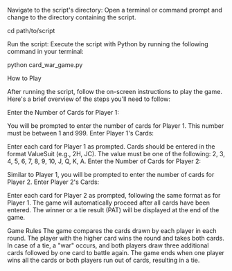 Navigate to the script's directory:
Open a terminal or command prompt and change to the directory containing the script.

cd path/to/script

Run the script:
Execute the script with Python by running the following command in your terminal:

python card_war_game.py

How to Play

After running the script, follow the on-screen instructions to play the game. Here's a brief overview of the steps you'll need to follow:

Enter the Number of Cards for Player 1:

You will be prompted to enter the number of cards for Player 1. This number must be between 1 and 999.
Enter Player 1's Cards:

Enter each card for Player 1 as prompted. Cards should be entered in the format ValueSuit (e.g., 2H, JC). The value must be one of the following: 2, 3, 4, 5, 6, 7, 8, 9, 10, J, Q, K, A.
Enter the Number of Cards for Player 2:

Similar to Player 1, you will be prompted to enter the number of cards for Player 2.
Enter Player 2's Cards:

Enter each card for Player 2 as prompted, following the same format as for Player 1.
The game will automatically proceed after all cards have been entered. The winner or a tie result (PAT) will be displayed at the end of the game.

Game Rules
The game compares the cards drawn by each player in each round.
The player with the higher card wins the round and takes both cards.
In case of a tie, a "war" occurs, and both players draw three additional cards followed by one card to battle again.
The game ends when one player wins all the cards or both players run out of cards, resulting in a tie.